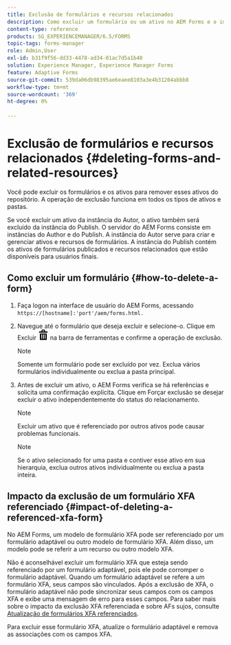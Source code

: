 ```yaml
---
title: Exclusão de formulários e recursos relacionados
description: Como excluir um formulário ou um ativo no AEM Forms e o impacto nos ativos referenciados e referenciadores e formulários XFA.
content-type: reference
products: SG_EXPERIENCEMANAGER/6.5/FORMS
topic-tags: forms-manager
role: Admin,User
exl-id: b31f9f56-dd33-4478-ad34-01ac7d5a1b40
solution: Experience Manager, Experience Manager Forms
feature: Adaptive Forms
source-git-commit: 539da06db98395ae6eaee8103a3e4b31204abbb8
workflow-type: tm+mt
source-wordcount: '369'
ht-degree: 0%

---
```


# Exclusão de formulários e recursos relacionados {#deleting-forms-and-related-resources}

Você pode excluir os formulários e os ativos para remover esses ativos do repositório. A operação de exclusão funciona em todos os tipos de ativos e pastas.

Se você excluir um ativo da instância do Autor, o ativo também será excluído da instância do Publish. O servidor do AEM Forms consiste em instâncias do Author e do Publish. A instância do Autor serve para criar e gerenciar ativos e recursos de formulários. A instância do Publish contém os ativos de formulários publicados e recursos relacionados que estão disponíveis para usuários finais.

## Como excluir um formulário {#how-to-delete-a-form}

1. Faça logon na interface de usuário do AEM Forms, acessando `https://[hostname]:'port'/aem/forms.html.`
1. Navegue até o formulário que deseja excluir e selecione-o. Clique em Excluir ![aem6forms_delete2](assets/aem6forms_delete2.png) na barra de ferramentas e confirme a operação de exclusão.

   >[!NOTE]
   >
   >Somente um formulário pode ser excluído por vez. Exclua vários formulários individualmente ou exclua a pasta principal.

1. Antes de excluir um ativo, o AEM Forms verifica se há referências e solicita uma confirmação explícita. Clique em Forçar exclusão se desejar excluir o ativo independentemente do status do relacionamento.

   >[!NOTE]
   >
   >Excluir um ativo que é referenciado por outros ativos pode causar problemas funcionais.

   >[!NOTE]
   >
   >Se o ativo selecionado for uma pasta e contiver esse ativo em sua hierarquia, exclua outros ativos individualmente ou exclua a pasta inteira.

## Impacto da exclusão de um formulário XFA referenciado {#impact-of-deleting-a-referenced-xfa-form}

No AEM Forms, um modelo de formulário XFA pode ser referenciado por um formulário adaptável ou outro modelo de formulário XFA. Além disso, um modelo pode se referir a um recurso ou outro modelo XFA.

Não é aconselhável excluir um formulário XFA que esteja sendo referenciado por um formulário adaptável, pois ele pode corromper o formulário adaptável. Quando um formulário adaptável se refere a um formulário XFA, seus campos são vinculados. Após a exclusão de XFA, o formulário adaptável não pode sincronizar seus campos com os campos XFA e exibe uma mensagem de erro para esses campos. Para saber mais sobre o impacto da exclusão XFA referenciada e sobre AFs sujos, consulte [Atualização de formulários XFA referenciados](/help/forms/using/get-xdp-pdf-documents-aem.md#p-updating-referenced-xfa-forms-p).

Para excluir esse formulário XFA, atualize o formulário adaptável e remova as associações com os campos XFA.
